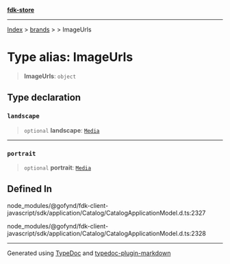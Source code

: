 [**fdk-store**](../../../README.md)
***

[Index](../../../API.md) > [brands](../../README.md) > [<internal>](../README.md) > ImageUrls

# Type alias: ImageUrls

> **ImageUrls**: `object`

## Type declaration

### `landscape`

> `optional` **landscape**: [`Media`](type-alias.Media.md)

***

### `portrait`

> `optional` **portrait**: [`Media`](type-alias.Media.md)

## Defined In

node\_modules/@gofynd/fdk-client-javascript/sdk/application/Catalog/CatalogApplicationModel.d.ts:2327

node\_modules/@gofynd/fdk-client-javascript/sdk/application/Catalog/CatalogApplicationModel.d.ts:2328

***
Generated using [TypeDoc](https://typedoc.org/) and [typedoc-plugin-markdown](https://www.npmjs.com/package/typedoc-plugin-markdown)
